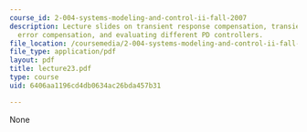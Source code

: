 ```yaml
---
course_id: 2-004-systems-modeling-and-control-ii-fall-2007
description: Lecture slides on transient response compensation, transient and steady-state
  error compensation, and evaluating different PD controllers.
file_location: /coursemedia/2-004-systems-modeling-and-control-ii-fall-2007/6406aa1196cd4db0634ac26bda457b31_lecture23.pdf
file_type: application/pdf
layout: pdf
title: lecture23.pdf
type: course
uid: 6406aa1196cd4db0634ac26bda457b31

---
```

None